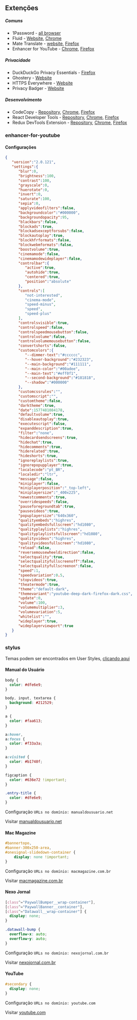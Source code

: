 ## Extenções

##### Comuns

- 1Password - [all browser](https://1password.com/downloads/mac/#browsers)
- Fluid - [Website](https://fluidbrowser.com), [Chrome](https://chrome.google.com/webstore/detail/fluid-browser/lbechkjecpoldpfdbikjnabefdjahaok/related)
- Mate Translate - [website](https://twopeoplesoftware.com/mate), [Firefox](https://addons.mozilla.org/pt-BR/firefox/addon/instant-translate/)
- Enhancer for YouTube - [Chrome](https://chrome.google.com/webstore/detail/enhancer-for-youtube/ponfpcnoihfmfllpaingbgckeeldkhle), [Firefox](https://addons.mozilla.org/en-US/firefox/addon/enhancer-for-youtube/)

##### Privacidade

- DuckDuckGo Privacy Essentials - [Firefox](https://chrome.google.com/webstore/detail/duckduckgo-privacy-essent/bkdgflcldnnnapblkhphbgpggdiikppg)
- Ghostery - [Website](https://www.ghostery.com)
- HTTPS Everywhere - [Website](https://www.eff.org/https-everywhere)
- Privacy Badger - [Website](https://www.eff.org/privacybadger)

##### Desenvolvimento

- CodeCopy - [Repository](https://github.com/zenorocha/codecopy), [Chrome](https://chrome.google.com/webstore/detail/codecopy/fkbfebkcoelajmhanocgppanfoojcdmg), [Firefox](https://addons.mozilla.org/en-US/firefox/addon/codecopy/)
- React Developer Tools - [Repository](https://github.com/facebook/react-devtools), [Chrome](https://chrome.google.com/webstore/detail/react-developer-tools/fmkadmapgofadopljbjfkapdkoienihi), [Firefox](https://addons.mozilla.org/firefox/addon/react-devtools/)
- Redux DevTools Extension - [Repository](https://github.com/zalmoxisus/redux-devtools-extension), [Chrome](https://chrome.google.com/webstore/detail/redux-devtools/lmhkpmbekcpmknklioeibfkpmmfibljd), [Firefox](https://addons.mozilla.org/en-US/firefox/addon/reduxdevtools/)

### enhancer-for-youtube

#### Configurações

```json
{
   "version":"2.0.121",
   "settings":{
      "blur":0,
      "brightness":100,
      "contrast":100,
      "grayscale":0,
      "huerotate":0,
      "invert":0,
      "saturate":100,
      "sepia":0,
      "applyvideofilters":false,
      "backgroundcolor":"#000000",
      "backgroundopacity":95,
      "blackbars":false,
      "blockads":true,
      "blockadsexceptforsubs":false,
      "blockautoplay":true,
      "blockhfrformats":false,
      "blockwebmformats":false,
      "boostvolume":true,
      "cinemamode":false,
      "cinemamodewideplayer":false,
      "controlbar":{
         "active":true,
         "autohide":true,
         "centered":true,
         "position":"absolute"
      },
      "controls":[
         "not-interested",
         "cinema-mode",
         "speed-minus",
         "speed",
         "speed-plus"
      ],
      "controlsvisible":true,
      "controlspeed":false,
      "controlspeedmousebutton":false,
      "controlvolume":false,
      "controlvolumemousebutton":false,
      "convertshorts":false,
      "customcolors":{
         "--dimmer-text":"#cccccc",
         "--hover-background":"#232323",
         "--main-background":"#111111",
         "--main-color":"#00adee",
         "--main-text":"#eff0f1",
         "--second-background":"#181818",
         "--shadow":"#000000"
      },
      "customcssrules":"",
      "customscript":"",
      "customtheme":false,
      "darktheme":true,
      "date":1577481084178,
      "defaultvolume":true,
      "disableautoplay":true,
      "executescript":false,
      "expanddescription":true,
      "filter":"none",
      "hidecardsendscreens":true,
      "hidechat":true,
      "hidecomments":true,
      "hiderelated":true,
      "hideshorts":true,
      "ignoreplaylists":true,
      "ignorepopupplayer":true,
      "localecode":"pt_BR",
      "localedir":"ltr",
      "message":false,
      "miniplayer":false,
      "miniplayerposition":"_top-left",
      "miniplayersize":"_400x225",
      "newestcomments":true,
      "overridespeeds":false,
      "pauseforegroundtab":true,
      "pausevideos":true,
      "popuplayersize":"640x360",
      "qualityembeds":"highres",
      "qualityembedsfullscreen":"hd1080",
      "qualityplaylists":"highres",
      "qualityplaylistsfullscreen":"hd1080",
      "qualityvideos":"highres",
      "qualityvideosfullscreen":"hd1080",
      "reload":false,
      "reversemousewheeldirection":false,
      "selectquality":true,
      "selectqualityfullscreenoff":false,
      "selectqualityfullscreenon":false,
      "speed":1,
      "speedvariation":0.5,
      "stopvideos":true,
      "theatermode":true,
      "theme":"default-dark",
      "themevariant":"youtube-deep-dark-firefox-dark.css",
      "update":0,
      "volume":100,
      "volumemultiplier":3,
      "volumevariation":5,
      "whitelist":"",
      "wideplayer":true,
      "wideplayerviewport":true
   }
}
```

### stylus

Temas podem ser encontrados em User Styles, [clicando aqui](https://userstyles.org)

#### Manual do Usuário

```css
body {
  color: #dfe6e9;
}

body, input, textarea {
  background: #212529;
}

a {
  color: #faa613;
}

a:hover,
a:focus {
  color: #f33a3a;
}

a:visited {
  color: #b1740f;
}

figcaption {
  color: #636e72 !important;
}

.entry-title {
  color: #dfe6e9;
}
```

Configuração `URLs no domínio: manualdousuario.net`

Visitar [manualdousuario.net](https://manualdousuario.net)

#### Mac Magazine

```css
#bannertopo,
#banner-300x250-area,
#onesignal-slidedown-container {
    display: none !important;
}
```

Configuração `URLs no domínio: macmagazine.com.br`

Visitar [macmagazine.com.br](https://macmagazine.com.br)

#### Nexo Jornal

```css
[class^="PaywallBumper__wrap-container"],
[class^="PaywallBanner__container"],
[class^="Datawall__wrap-container"] {
  display: none;
}

.datawall-bump {
  overflow-x: auto;
  overflow-y: auto;
}
```

Configuração `URLs no domínio: nexojornal.com.br`

Visitar [nexojornal.com.br](https://nexojornal.com.br)

#### YouTube

```css
#secondary {
  display: none;
}
```

Configuração `URLs no domínio: youtube.com`

Visitar [youtube.com](https://youtube.com)
